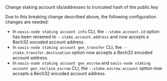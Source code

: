 Change staking account ids/addresses to truncated hash of the public key

Due to this breaking change described above, the following configuration
changes are needed:

- In `oasis-node staking account info` CLI, the `--stake.account.id`
  option has been renamed to `--stake.account.address` and now accepts a
  Bech32 encoded account address.
- In `oasis-node staking account gen_transfer` CLI, the
  `--stake.transfer.destination` option now accepts a Bech32 encoded account
  address.
- In `oasis-node staking account gen_escrow` and
  `oasis-node staking account gen_reclaim_escrow` CLI, the
  `--stake.escrow.account` option now accepts a Bech32 encoded account
  address.
